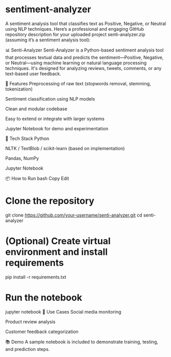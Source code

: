 # sentiment-analyzer
A sentiment analysis tool that classifies text as Positive, Negative, or Neutral using NLP techniques.
Here’s a professional and engaging GitHub repository description for your uploaded project senti-analyzer.zip (assuming it’s a sentiment analysis tool):

📊 Senti-Analyzer
Senti-Analyzer is a Python-based sentiment analysis tool that processes textual data and predicts the sentiment—Positive, Negative, or Neutral—using machine learning or natural language processing techniques. It's designed for analyzing reviews, tweets, comments, or any text-based user feedback.

🚀 Features
Preprocessing of raw text (stopwords removal, stemming, tokenization)

Sentiment classification using NLP models

Clean and modular codebase

Easy to extend or integrate with larger systems

Jupyter Notebook for demo and experimentation

🧰 Tech Stack
Python

NLTK / TextBlob / scikit-learn (based on implementation)

Pandas, NumPy

Jupyter Notebook

📦 How to Run
bash
Copy
Edit
# Clone the repository
git clone https://github.com/your-username/senti-analyzer.git
cd senti-analyzer

# (Optional) Create virtual environment and install requirements
pip install -r requirements.txt

# Run the notebook
jupyter notebook
📄 Use Cases
Social media monitoring

Product review analysis

Customer feedback categorization

📚 Demo
A sample notebook is included to demonstrate training, testing, and prediction steps.


